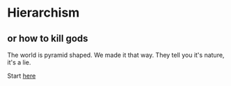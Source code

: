 # Hierarchism

## or how to kill gods

The world is pyramid shaped. We made it that way. They tell you it's nature, it's a lie.


<!-- ```html
<div class="dropdown">
    <button class="dropbtn">Dropdown</button>
    <div class="dropdown-content">
        <a href="#door/the-rave">The rave</a>
        <a href="#door/the-rave">The rave</a>
    </div>
</div>
```


<div class="dropdown">
    <button class="dropbtn">Doors</button>
    <div class="dropdown-content">
        <a href="#door/the-rave">The rave</a>
    </div>
</div> -->

Start [here](#door/the-rave)

